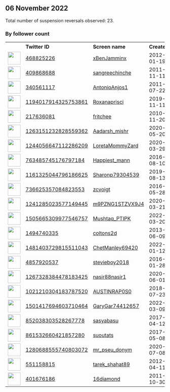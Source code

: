 
## 06 November 2022
Total number of suspension reversals observed: 23.

### By follower count
<table><tr><th></th><th align="left">Twitter ID</th><th align="left">Screen name</th>
<th align="left">Created</th><th align="left">Status</th><th align="left">Suspended</th><th align="left">Followers</th>
<tr><td><a href="https://pbs.twimg.com/profile_images/1600955249472184322/l2V0sMiS_normal.jpg"><img src="https://pbs.twimg.com/profile_images/1600955249472184322/l2V0sMiS_normal.jpg" width="40px" height="40px" align="center"/></a></td><td><a href="https://twitter.com/intent/user?user_id=468825226">468825226</a></td><td><a href="https://twitter.com/xBenJamminx">xBenJamminx</a></td><td>2012-01-19</td><td align="center"></td><td>2022-10-28</td><td>81922</td></tr>
<tr><td><a href="https://pbs.twimg.com/profile_images/1593729866955898881/KCz1Q3ul_normal.jpg"><img src="https://pbs.twimg.com/profile_images/1593729866955898881/KCz1Q3ul_normal.jpg" width="40px" height="40px" align="center"/></a></td><td><a href="https://twitter.com/intent/user?user_id=409868688">409868688</a></td><td><a href="https://twitter.com/sangreechinche">sangreechinche</a></td><td>2011-11-11</td><td align="center">🔒</td><td></td><td>27746</td></tr>
<tr><td><a href="https://pbs.twimg.com/profile_images/1578748378707542017/gYGyM4Hd_normal.jpg"><img src="https://pbs.twimg.com/profile_images/1578748378707542017/gYGyM4Hd_normal.jpg" width="40px" height="40px" align="center"/></a></td><td><a href="https://twitter.com/intent/user?user_id=340561117">340561117</a></td><td><a href="https://twitter.com/AntonioAnjos1">AntonioAnjos1</a></td><td>2011-07-22</td><td align="center">🔒</td><td></td><td>5406</td></tr>
<tr><td><a href="https://pbs.twimg.com/profile_images/1593476729070313472/9qkLy4pz_normal.jpg"><img src="https://pbs.twimg.com/profile_images/1593476729070313472/9qkLy4pz_normal.jpg" width="40px" height="40px" align="center"/></a></td><td><a href="https://twitter.com/intent/user?user_id=1194017914325753861">1194017914325753861</a></td><td><a href="https://twitter.com/Roxanaprisci">Roxanaprisci</a></td><td>2019-11-11</td><td align="center"></td><td></td><td>4026</td></tr>
<tr><td><a href="https://pbs.twimg.com/profile_images/955815110299324416/ssuqN4ln_normal.jpg"><img src="https://pbs.twimg.com/profile_images/955815110299324416/ssuqN4ln_normal.jpg" width="40px" height="40px" align="center"/></a></td><td><a href="https://twitter.com/intent/user?user_id=217636081">217636081</a></td><td><a href="https://twitter.com/fritchee">fritchee</a></td><td>2010-11-20</td><td align="center"></td><td></td><td>3593</td></tr>
<tr><td><a href="https://pbs.twimg.com/profile_images/1580422216000634880/j8utrd7h_normal.jpg"><img src="https://pbs.twimg.com/profile_images/1580422216000634880/j8utrd7h_normal.jpg" width="40px" height="40px" align="center"/></a></td><td><a href="https://twitter.com/intent/user?user_id=1263151232828559362">1263151232828559362</a></td><td><a href="https://twitter.com/Aadarsh_mishr">Aadarsh_mishr</a></td><td>2020-05-20</td><td align="center"></td><td></td><td>1217</td></tr>
<tr><td><a href="https://pbs.twimg.com/profile_images/1327300225246097411/M6Hc1vSO_normal.jpg"><img src="https://pbs.twimg.com/profile_images/1327300225246097411/M6Hc1vSO_normal.jpg" width="40px" height="40px" align="center"/></a></td><td><a href="https://twitter.com/intent/user?user_id=1244056647112286209">1244056647112286209</a></td><td><a href="https://twitter.com/LoretaMommyZard">LoretaMommyZard</a></td><td>2020-03-29</td><td align="center"></td><td></td><td>1214</td></tr>
<tr><td><a href="https://pbs.twimg.com/profile_images/1569308832693731328/s2Z0kBqy_normal.jpg"><img src="https://pbs.twimg.com/profile_images/1569308832693731328/s2Z0kBqy_normal.jpg" width="40px" height="40px" align="center"/></a></td><td><a href="https://twitter.com/intent/user?user_id=763485745176797184">763485745176797184</a></td><td><a href="https://twitter.com/Happiest_mann">Happiest_mann</a></td><td>2016-08-10</td><td align="center"></td><td></td><td>768</td></tr>
<tr><td><a href="https://pbs.twimg.com/profile_images/1253435237213728770/ptfWaWCh_normal.jpg"><img src="https://pbs.twimg.com/profile_images/1253435237213728770/ptfWaWCh_normal.jpg" width="40px" height="40px" align="center"/></a></td><td><a href="https://twitter.com/intent/user?user_id=1161325044796186625">1161325044796186625</a></td><td><a href="https://twitter.com/Sharonp79304539">Sharonp79304539</a></td><td>2019-08-13</td><td align="center"></td><td></td><td>660</td></tr>
<tr><td><a href="https://pbs.twimg.com/profile_images/1576141306971185152/RIx79J_8_normal.jpg"><img src="https://pbs.twimg.com/profile_images/1576141306971185152/RIx79J_8_normal.jpg" width="40px" height="40px" align="center"/></a></td><td><a href="https://twitter.com/intent/user?user_id=736625357084823553">736625357084823553</a></td><td><a href="https://twitter.com/zcvoigt">zcvoigt</a></td><td>2016-05-28</td><td align="center"></td><td></td><td>272</td></tr>
<tr><td><a href="https://pbs.twimg.com/profile_images/1326892385696182274/kxAZB-Iq_normal.jpg"><img src="https://pbs.twimg.com/profile_images/1326892385696182274/kxAZB-Iq_normal.jpg" width="40px" height="40px" align="center"/></a></td><td><a href="https://twitter.com/intent/user?user_id=1241285023577149445">1241285023577149445</a></td><td><a href="https://twitter.com/m9PZNG1STZVX9J4">m9PZNG1STZVX9J4</a></td><td>2020-03-21</td><td align="center"></td><td></td><td>260</td></tr>
<tr><td><a href="https://pbs.twimg.com/profile_images/1505679786282307587/Z8NETMUH_normal.jpg"><img src="https://pbs.twimg.com/profile_images/1505679786282307587/Z8NETMUH_normal.jpg" width="40px" height="40px" align="center"/></a></td><td><a href="https://twitter.com/intent/user?user_id=1505665309977546757">1505665309977546757</a></td><td><a href="https://twitter.com/Mushtaq_PTIPK">Mushtaq_PTIPK</a></td><td>2022-03-20</td><td align="center"></td><td>2022-10-23</td><td>243</td></tr>
<tr><td><a href="https://pbs.twimg.com/profile_images/1151738929155981313/b1B7IOjv_normal.jpg"><img src="https://pbs.twimg.com/profile_images/1151738929155981313/b1B7IOjv_normal.jpg" width="40px" height="40px" align="center"/></a></td><td><a href="https://twitter.com/intent/user?user_id=1494740335">1494740335</a></td><td><a href="https://twitter.com/coltons2d">coltons2d</a></td><td>2013-06-09</td><td align="center"></td><td></td><td>223</td></tr>
<tr><td><a href="https://pbs.twimg.com/profile_images/1481403871952056320/dzOJgz8-_normal.jpg"><img src="https://pbs.twimg.com/profile_images/1481403871952056320/dzOJgz8-_normal.jpg" width="40px" height="40px" align="center"/></a></td><td><a href="https://twitter.com/intent/user?user_id=1481403729815511043">1481403729815511043</a></td><td><a href="https://twitter.com/ChetManley69420">ChetManley69420</a></td><td>2022-01-12</td><td align="center"></td><td>2022-09-30</td><td>210</td></tr>
<tr><td><a href="https://pbs.twimg.com/profile_images/1095457228646174720/ry86m9zM_normal.jpg"><img src="https://pbs.twimg.com/profile_images/1095457228646174720/ry86m9zM_normal.jpg" width="40px" height="40px" align="center"/></a></td><td><a href="https://twitter.com/intent/user?user_id=4857920537">4857920537</a></td><td><a href="https://twitter.com/stevieboy2018">stevieboy2018</a></td><td>2016-01-28</td><td align="center"></td><td></td><td>156</td></tr>
<tr><td><a href="https://pbs.twimg.com/profile_images/1589107076885729281/q-s7RKQY_normal.jpg"><img src="https://pbs.twimg.com/profile_images/1589107076885729281/q-s7RKQY_normal.jpg" width="40px" height="40px" align="center"/></a></td><td><a href="https://twitter.com/intent/user?user_id=1267328384478183425">1267328384478183425</a></td><td><a href="https://twitter.com/nasir88nasir1">nasir88nasir1</a></td><td>2020-06-01</td><td align="center"></td><td></td><td>127</td></tr>
<tr><td><a href="https://pbs.twimg.com/profile_images/1610408180030251010/QlA-6hiY_normal.jpg"><img src="https://pbs.twimg.com/profile_images/1610408180030251010/QlA-6hiY_normal.jpg" width="40px" height="40px" align="center"/></a></td><td><a href="https://twitter.com/intent/user?user_id=1021210304183787520">1021210304183787520</a></td><td><a href="https://twitter.com/AUSTINRAP0S0">AUSTINRAP0S0</a></td><td>2018-07-23</td><td align="center"></td><td></td><td>96</td></tr>
<tr><td><a href="https://abs.twimg.com/sticky/default_profile_images/default_profile_normal.png"><img src="https://abs.twimg.com/sticky/default_profile_images/default_profile_normal.png" width="40px" height="40px" align="center"/></a></td><td><a href="https://twitter.com/intent/user?user_id=1501417694603710464">1501417694603710464</a></td><td><a href="https://twitter.com/GaryGar74412657">GaryGar74412657</a></td><td>2022-03-09</td><td align="center"></td><td>2022-10-20</td><td>71</td></tr>
<tr><td><a href="https://pbs.twimg.com/profile_images/1577340143329239040/aAoSY2y-_normal.jpg"><img src="https://pbs.twimg.com/profile_images/1577340143329239040/aAoSY2y-_normal.jpg" width="40px" height="40px" align="center"/></a></td><td><a href="https://twitter.com/intent/user?user_id=852038303528267778">852038303528267778</a></td><td><a href="https://twitter.com/sasyabasu">sasyabasu</a></td><td>2017-04-12</td><td align="center"></td><td></td><td>62</td></tr>
<tr><td><a href="https://pbs.twimg.com/profile_images/861534100536123392/LNm3D8IC_normal.jpg"><img src="https://pbs.twimg.com/profile_images/861534100536123392/LNm3D8IC_normal.jpg" width="40px" height="40px" align="center"/></a></td><td><a href="https://twitter.com/intent/user?user_id=861532660421857280">861532660421857280</a></td><td><a href="https://twitter.com/suoutats">suoutats</a></td><td>2017-05-08</td><td align="center"></td><td></td><td>59</td></tr>
<tr><td><a href="https://pbs.twimg.com/profile_images/1611900780352573440/hRq5W45-_normal.jpg"><img src="https://pbs.twimg.com/profile_images/1611900780352573440/hRq5W45-_normal.jpg" width="40px" height="40px" align="center"/></a></td><td><a href="https://twitter.com/intent/user?user_id=1280688555740803072">1280688555740803072</a></td><td><a href="https://twitter.com/mr_pseu_donym">mr_pseu_donym</a></td><td>2020-07-08</td><td align="center"></td><td></td><td>59</td></tr>
<tr><td><a href="https://pbs.twimg.com/profile_images/884759964681633793/9dkv4SbF_normal.jpg"><img src="https://pbs.twimg.com/profile_images/884759964681633793/9dkv4SbF_normal.jpg" width="40px" height="40px" align="center"/></a></td><td><a href="https://twitter.com/intent/user?user_id=551158815">551158815</a></td><td><a href="https://twitter.com/tarek_shahat89">tarek_shahat89</a></td><td>2012-04-11</td><td align="center"></td><td>2022-02-28</td><td>34</td></tr>
<tr><td><a href="https://abs.twimg.com/sticky/default_profile_images/default_profile_normal.png"><img src="https://abs.twimg.com/sticky/default_profile_images/default_profile_normal.png" width="40px" height="40px" align="center"/></a></td><td><a href="https://twitter.com/intent/user?user_id=401676186">401676186</a></td><td><a href="https://twitter.com/16diamond">16diamond</a></td><td>2011-10-30</td><td align="center"></td><td></td><td>26</td></tr>
</table>
